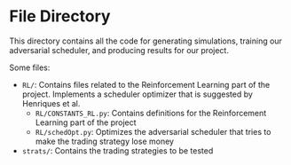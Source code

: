 # File Directory

This directory contains all the code for generating simulations, 
training our adversarial scheduler, and producing results for our project.

Some files:

- `RL/`: Contains files related to the Reinforcement Learning part of the project.
         Implements a scheduler optimizer that is suggested by Henriques et al.
  - `RL/CONSTANTS_RL.py`: Contains definitions for the Reinforcement Learning part of the project
  - `RL/schedOpt.py`: Optimizes the adversarial scheduler that tries to make the trading strategy lose money
- `strats/`: Contains the trading strategies to be tested